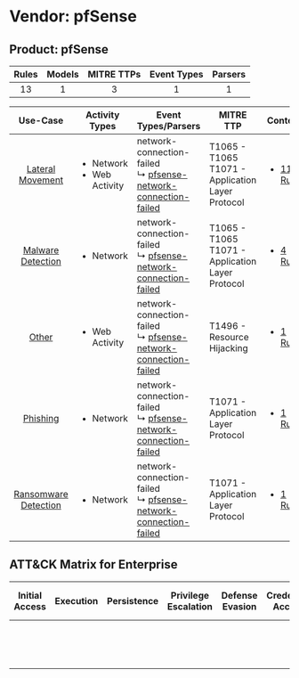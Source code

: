 Vendor: pfSense
===============
Product: pfSense
----------------
| Rules | Models | MITRE TTPs | Event Types | Parsers |
|:-----:|:------:|:----------:|:-----------:|:-------:|
|  13   |   1    |     3      |      1      |    1    |

|                               Use-Case                               | Activity Types                                 | Event Types/Parsers                                                                                                                  | MITRE TTP                                               | Content                                                                               |
|:--------------------------------------------------------------------:| ---------------------------------------------- | ------------------------------------------------------------------------------------------------------------------------------------ | ------------------------------------------------------- | ------------------------------------------------------------------------------------- |
|     [Lateral Movement](../../../UseCases/uc_lateral_movement.md)     | <ul><li>Network</li><li>Web Activity</li></ul> |  network-connection-failed<br> ↳ [pfsense-network-connection-failed](Parsers/parserContent_pfsense-network-connection-failed.md)<br> | T1065 - T1065<br>T1071 - Application Layer Protocol<br> | [<ul><li>11 Rules</li></ul>](Rules_Models/r_m_pfsense_pfsense_Lateral_Movement.md)    |
|    [Malware Detection](../../../UseCases/uc_malware_detection.md)    | <ul><li>Network</li></ul>                      |  network-connection-failed<br> ↳ [pfsense-network-connection-failed](Parsers/parserContent_pfsense-network-connection-failed.md)<br> | T1065 - T1065<br>T1071 - Application Layer Protocol<br> | [<ul><li>4 Rules</li></ul>](Rules_Models/r_m_pfsense_pfsense_Malware_Detection.md)    |
|                [Other](../../../UseCases/uc_other.md)                | <ul><li>Web Activity</li></ul>                 |  network-connection-failed<br> ↳ [pfsense-network-connection-failed](Parsers/parserContent_pfsense-network-connection-failed.md)<br> | T1496 - Resource Hijacking<br>                          | [<ul><li>1 Rules</li></ul>](Rules_Models/r_m_pfsense_pfsense_Other.md)                |
|             [Phishing](../../../UseCases/uc_phishing.md)             | <ul><li>Network</li></ul>                      |  network-connection-failed<br> ↳ [pfsense-network-connection-failed](Parsers/parserContent_pfsense-network-connection-failed.md)<br> | T1071 - Application Layer Protocol<br>                  | [<ul><li>1 Rules</li></ul>](Rules_Models/r_m_pfsense_pfsense_Phishing.md)             |
| [Ransomware Detection](../../../UseCases/uc_ransomware_detection.md) | <ul><li>Network</li></ul>                      |  network-connection-failed<br> ↳ [pfsense-network-connection-failed](Parsers/parserContent_pfsense-network-connection-failed.md)<br> | T1071 - Application Layer Protocol<br>                  | [<ul><li>1 Rules</li></ul>](Rules_Models/r_m_pfsense_pfsense_Ransomware_Detection.md) |

ATT&CK Matrix for Enterprise
----------------------------
| Initial Access | Execution | Persistence | Privilege Escalation | Defense Evasion | Credential Access | Discovery | Lateral Movement | Collection | Command and Control                                                             | Exfiltration | Impact                                                                  |
| -------------- | --------- | ----------- | -------------------- | --------------- | ----------------- | --------- | ---------------- | ---------- | ------------------------------------------------------------------------------- | ------------ | ----------------------------------------------------------------------- |
|                |           |             |                      |                 |                   |           |                  |            | [Application Layer Protocol](https://attack.mitre.org/techniques/T1071)<br><br> |              | [Resource Hijacking](https://attack.mitre.org/techniques/T1496)<br><br> |